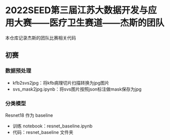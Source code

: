 # 2022SEED第三届江苏大数据开发与应用大赛——医疗卫生赛道——杰斯的团队

本仓库记录杰斯的团队比赛相关代码

## 初赛

### 数据预处理

* kfb2svs2jpg：将kfb病理切片扫描转换为jpg图片
* svs_mask2jpg.ipynb：将svs图片按照json标注做mask保存为jpg

### 分类模型

Resnet18 作为 baseline
* 训练 notebook：resnet_baseline.ipynb
* 代码：resnet_baseline 文件夹
